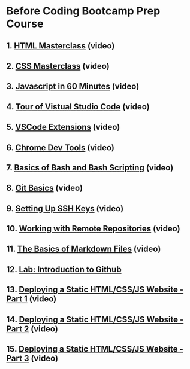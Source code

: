 # Before Coding Bootcamp Prep Course

## 1. [HTML Masterclass](https://www.youtube.com/watch?v=M-xorBfE_9Q&list=PLY6oTPmKnKbbeAFC_F_f6jBKU4Xfu24sX&index=2)  (video)

## 2. [CSS Masterclass](https://www.youtube.com/watch?v=x8yjOjx4jGI)  (video)

## 3. [Javascript in 60 Minutes](https://www.youtube.com/watch?v=yN9-eBh3dSw&t=355s)  (video)

## 4. [Tour of Vistual Studio Code](https://www.youtube.com/watch?v=Pf54xUgWzhc&list=PLY6oTPmKnKbYjGEm9nLowExbgkI-epIgg&index=2&t=21s)  (video)

## 5. [VSCode Extensions](https://www.youtube.com/watch?v=eftHJZwHYTQ&list=PLY6oTPmKnKbYjGEm9nLowExbgkI-epIgg&index=3&t=1s)  (video)

## 6. [Chrome Dev Tools](https://www.youtube.com/watch?v=Bx9bhPOxNZk&list=PLY6oTPmKnKbYjGEm9nLowExbgkI-epIgg&index=5&t=2s)  (video)

## 7. [Basics of Bash and Bash Scripting](https://www.youtube.com/watch?v=snOP94q34V4&list=PLY6oTPmKnKbYjGEm9nLowExbgkI-epIgg&index=7)  (video)

## 8. [Git Basics](https://www.youtube.com/watch?v=L4zbgo7KFoA&list=PLY6oTPmKnKbYjGEm9nLowExbgkI-epIgg&index=8&t=9s)  (video)

## 9. [Setting Up SSH Keys](https://www.youtube.com/watch?v=6u84sACs0v0&list=PLY6oTPmKnKbYjGEm9nLowExbgkI-epIgg&index=9)  (video)

## 10. [Working with Remote Repositories](https://www.youtube.com/watch?v=TOsVVxXdtu8&list=PLY6oTPmKnKbYjGEm9nLowExbgkI-epIgg&index=10&t=2s)  (video)

## 11. [The Basics of Markdown Files](https://www.youtube.com/watch?v=lbpRomejEd0&list=PLY6oTPmKnKbYjGEm9nLowExbgkI-epIgg&index=11&t=13s)  (video)

## 12. [Lab: Introduction to Github](https://github.com/Zi-Tao/github-slideshow)

## 13. [Deploying a Static HTML/CSS/JS Website - Part 1](https://www.youtube.com/watch?v=HCDCrjQsEhg&list=PLY6oTPmKnKbYjGEm9nLowExbgkI-epIgg&index=12)  (video)

## 14. [Deploying a Static HTML/CSS/JS Website - Part 2](https://www.youtube.com/watch?v=2FVY_lm-mTY&list=PLY6oTPmKnKbYjGEm9nLowExbgkI-epIgg&index=15)  (video)

## 15. [Deploying a Static HTML/CSS/JS Website - Part 3](https://www.youtube.com/watch?v=bB7I-MeI6sY&list=PLY6oTPmKnKbYjGEm9nLowExbgkI-epIgg&index=13)  (video)

